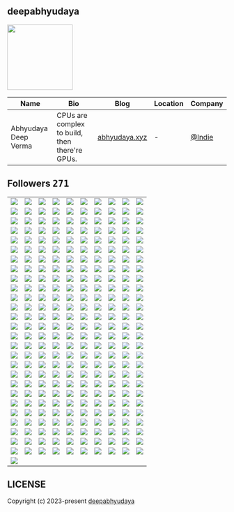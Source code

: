 ## deepabhyudaya
<img src="https://avatars.githubusercontent.com/u/174234002?v=4" width="150" />

| Name | Bio | Blog | Location | Company |
| -- | -- | -- | -- | -- |
| Abhyudaya Deep Verma | CPUs are complex to build, then there're GPUs. | [abhyudaya.xyz](https://abhyudaya.xyz) | - | [@Indie](https://github.com/Indie) |

## Followers <kbd>271</kbd>

<table width="100%">
  <tr width='100%'><td width='10%' align='center'><a href='https://github.com/trcjr'><img src='https://avatars.githubusercontent.com/u/63278?v=4' /></a></td><td width='10%' align='center'><a href='https://github.com/esin'><img src='https://avatars.githubusercontent.com/u/69767?v=4' /></a></td><td width='10%' align='center'><a href='https://github.com/trinhminhtriet'><img src='https://avatars.githubusercontent.com/u/1650997?v=4' /></a></td><td width='10%' align='center'><a href='https://github.com/qindj'><img src='https://avatars.githubusercontent.com/u/1707762?v=4' /></a></td><td width='10%' align='center'><a href='https://github.com/Panitans4'><img src='https://avatars.githubusercontent.com/u/5059338?v=4' /></a></td><td width='10%' align='center'><a href='https://github.com/billyfischbach'><img src='https://avatars.githubusercontent.com/u/5067515?v=4' /></a></td><td width='10%' align='center'><a href='https://github.com/XiaomingX'><img src='https://avatars.githubusercontent.com/u/5387930?v=4' /></a></td><td width='10%' align='center'><a href='https://github.com/cOborski'><img src='https://avatars.githubusercontent.com/u/5460210?v=4' /></a></td><td width='10%' align='center'><a href='https://github.com/Bharathkumarraju'><img src='https://avatars.githubusercontent.com/u/5610588?v=4' /></a></td><td width='10%' align='center'><a href='https://github.com/Aura7988'><img src='https://avatars.githubusercontent.com/u/5671299?v=4' /></a></td></tr><tr width='100%'><td width='10%' align='center'><a href='https://github.com/OpJay'><img src='https://avatars.githubusercontent.com/u/8530369?v=4' /></a></td><td width='10%' align='center'><a href='https://github.com/jonkirathe'><img src='https://avatars.githubusercontent.com/u/8864750?v=4' /></a></td><td width='10%' align='center'><a href='https://github.com/peter279k'><img src='https://avatars.githubusercontent.com/u/9021747?v=4' /></a></td><td width='10%' align='center'><a href='https://github.com/tajbender'><img src='https://avatars.githubusercontent.com/u/10961499?v=4' /></a></td><td width='10%' align='center'><a href='https://github.com/ragnarlodbrok1992'><img src='https://avatars.githubusercontent.com/u/12596317?v=4' /></a></td><td width='10%' align='center'><a href='https://github.com/mnpsnuwan'><img src='https://avatars.githubusercontent.com/u/13162846?v=4' /></a></td><td width='10%' align='center'><a href='https://github.com/xtedax'><img src='https://avatars.githubusercontent.com/u/13291232?v=4' /></a></td><td width='10%' align='center'><a href='https://github.com/aoaydin'><img src='https://avatars.githubusercontent.com/u/13902421?v=4' /></a></td><td width='10%' align='center'><a href='https://github.com/IDouble'><img src='https://avatars.githubusercontent.com/u/18186995?v=4' /></a></td><td width='10%' align='center'><a href='https://github.com/Rafaelmdcarneiro'><img src='https://avatars.githubusercontent.com/u/20961091?v=4' /></a></td></tr><tr width='100%'><td width='10%' align='center'><a href='https://github.com/Savas07'><img src='https://avatars.githubusercontent.com/u/22754437?v=4' /></a></td><td width='10%' align='center'><a href='https://github.com/aungzawoo43'><img src='https://avatars.githubusercontent.com/u/22921882?v=4' /></a></td><td width='10%' align='center'><a href='https://github.com/juryrigcoder'><img src='https://avatars.githubusercontent.com/u/23062632?v=4' /></a></td><td width='10%' align='center'><a href='https://github.com/pwoltschk'><img src='https://avatars.githubusercontent.com/u/25483647?v=4' /></a></td><td width='10%' align='center'><a href='https://github.com/vjanz'><img src='https://avatars.githubusercontent.com/u/25842655?v=4' /></a></td><td width='10%' align='center'><a href='https://github.com/sungeer'><img src='https://avatars.githubusercontent.com/u/26924670?v=4' /></a></td><td width='10%' align='center'><a href='https://github.com/jelspace'><img src='https://avatars.githubusercontent.com/u/27209430?v=4' /></a></td><td width='10%' align='center'><a href='https://github.com/JoeAnonimist'><img src='https://avatars.githubusercontent.com/u/28843556?v=4' /></a></td><td width='10%' align='center'><a href='https://github.com/authoritydmc'><img src='https://avatars.githubusercontent.com/u/30570353?v=4' /></a></td><td width='10%' align='center'><a href='https://github.com/exezick'><img src='https://avatars.githubusercontent.com/u/32317351?v=4' /></a></td></tr><tr width='100%'><td width='10%' align='center'><a href='https://github.com/1Crazymoney'><img src='https://avatars.githubusercontent.com/u/35787729?v=4' /></a></td><td width='10%' align='center'><a href='https://github.com/Ideal-Softer'><img src='https://avatars.githubusercontent.com/u/36896525?v=4' /></a></td><td width='10%' align='center'><a href='https://github.com/bertuccellimatteo'><img src='https://avatars.githubusercontent.com/u/37114931?v=4' /></a></td><td width='10%' align='center'><a href='https://github.com/hu8813'><img src='https://avatars.githubusercontent.com/u/38990435?v=4' /></a></td><td width='10%' align='center'><a href='https://github.com/eust-w'><img src='https://avatars.githubusercontent.com/u/39115651?v=4' /></a></td><td width='10%' align='center'><a href='https://github.com/saguileran'><img src='https://avatars.githubusercontent.com/u/42812846?v=4' /></a></td><td width='10%' align='center'><a href='https://github.com/rwxzig'><img src='https://avatars.githubusercontent.com/u/42944941?v=4' /></a></td><td width='10%' align='center'><a href='https://github.com/standardgalactic'><img src='https://avatars.githubusercontent.com/u/43516554?v=4' /></a></td><td width='10%' align='center'><a href='https://github.com/juancarlosmiranda'><img src='https://avatars.githubusercontent.com/u/43625026?v=4' /></a></td><td width='10%' align='center'><a href='https://github.com/SkuldNorniern'><img src='https://avatars.githubusercontent.com/u/43695854?v=4' /></a></td></tr><tr width='100%'><td width='10%' align='center'><a href='https://github.com/Gravifer'><img src='https://avatars.githubusercontent.com/u/44160838?v=4' /></a></td><td width='10%' align='center'><a href='https://github.com/mig1023'><img src='https://avatars.githubusercontent.com/u/45512128?v=4' /></a></td><td width='10%' align='center'><a href='https://github.com/sheharyar19'><img src='https://avatars.githubusercontent.com/u/46225462?v=4' /></a></td><td width='10%' align='center'><a href='https://github.com/TWR-pixel'><img src='https://avatars.githubusercontent.com/u/46828715?v=4' /></a></td><td width='10%' align='center'><a href='https://github.com/jdevfullstack'><img src='https://avatars.githubusercontent.com/u/47092464?v=4' /></a></td><td width='10%' align='center'><a href='https://github.com/gbowne1'><img src='https://avatars.githubusercontent.com/u/47549872?v=4' /></a></td><td width='10%' align='center'><a href='https://github.com/sali72'><img src='https://avatars.githubusercontent.com/u/48308299?v=4' /></a></td><td width='10%' align='center'><a href='https://github.com/syedalinaqihasni'><img src='https://avatars.githubusercontent.com/u/48343357?v=4' /></a></td><td width='10%' align='center'><a href='https://github.com/almatsy159'><img src='https://avatars.githubusercontent.com/u/49320055?v=4' /></a></td><td width='10%' align='center'><a href='https://github.com/DeiseFreire'><img src='https://avatars.githubusercontent.com/u/51007898?v=4' /></a></td></tr><tr width='100%'><td width='10%' align='center'><a href='https://github.com/Jegedeglory'><img src='https://avatars.githubusercontent.com/u/51641556?v=4' /></a></td><td width='10%' align='center'><a href='https://github.com/Maks00071'><img src='https://avatars.githubusercontent.com/u/52540515?v=4' /></a></td><td width='10%' align='center'><a href='https://github.com/harshitha707'><img src='https://avatars.githubusercontent.com/u/53364952?v=4' /></a></td><td width='10%' align='center'><a href='https://github.com/vonderklaas'><img src='https://avatars.githubusercontent.com/u/53371076?v=4' /></a></td><td width='10%' align='center'><a href='https://github.com/codeperfectplus'><img src='https://avatars.githubusercontent.com/u/54245038?v=4' /></a></td><td width='10%' align='center'><a href='https://github.com/BEPb'><img src='https://avatars.githubusercontent.com/u/57312267?v=4' /></a></td><td width='10%' align='center'><a href='https://github.com/TariCodes'><img src='https://avatars.githubusercontent.com/u/57457054?v=4' /></a></td><td width='10%' align='center'><a href='https://github.com/Aboubakary833'><img src='https://avatars.githubusercontent.com/u/58236609?v=4' /></a></td><td width='10%' align='center'><a href='https://github.com/niklashenning'><img src='https://avatars.githubusercontent.com/u/58544929?v=4' /></a></td><td width='10%' align='center'><a href='https://github.com/mkhairavir'><img src='https://avatars.githubusercontent.com/u/58567107?v=4' /></a></td></tr><tr width='100%'><td width='10%' align='center'><a href='https://github.com/rechiheaghie'><img src='https://avatars.githubusercontent.com/u/59175621?v=4' /></a></td><td width='10%' align='center'><a href='https://github.com/maikel-mattiu'><img src='https://avatars.githubusercontent.com/u/59225390?v=4' /></a></td><td width='10%' align='center'><a href='https://github.com/MarciovsRocha'><img src='https://avatars.githubusercontent.com/u/60201245?v=4' /></a></td><td width='10%' align='center'><a href='https://github.com/PapaRascal2020'><img src='https://avatars.githubusercontent.com/u/61059402?v=4' /></a></td><td width='10%' align='center'><a href='https://github.com/ammrshmbng'><img src='https://avatars.githubusercontent.com/u/62658874?v=4' /></a></td><td width='10%' align='center'><a href='https://github.com/The-Young-Programer'><img src='https://avatars.githubusercontent.com/u/63434058?v=4' /></a></td><td width='10%' align='center'><a href='https://github.com/bingling-sama'><img src='https://avatars.githubusercontent.com/u/65523047?v=4' /></a></td><td width='10%' align='center'><a href='https://github.com/lippytm'><img src='https://avatars.githubusercontent.com/u/65956507?v=4' /></a></td><td width='10%' align='center'><a href='https://github.com/dearyangyu'><img src='https://avatars.githubusercontent.com/u/66211919?v=4' /></a></td><td width='10%' align='center'><a href='https://github.com/urmasa-tar'><img src='https://avatars.githubusercontent.com/u/68222851?v=4' /></a></td></tr><tr width='100%'><td width='10%' align='center'><a href='https://github.com/Nigel-Moes'><img src='https://avatars.githubusercontent.com/u/68500902?v=4' /></a></td><td width='10%' align='center'><a href='https://github.com/tuba-theProgrammer'><img src='https://avatars.githubusercontent.com/u/68794712?v=4' /></a></td><td width='10%' align='center'><a href='https://github.com/quiellll'><img src='https://avatars.githubusercontent.com/u/69222000?v=4' /></a></td><td width='10%' align='center'><a href='https://github.com/DAV027'><img src='https://avatars.githubusercontent.com/u/69309712?v=4' /></a></td><td width='10%' align='center'><a href='https://github.com/H-K-R'><img src='https://avatars.githubusercontent.com/u/69351423?v=4' /></a></td><td width='10%' align='center'><a href='https://github.com/zstg'><img src='https://avatars.githubusercontent.com/u/69384921?v=4' /></a></td><td width='10%' align='center'><a href='https://github.com/Thizh'><img src='https://avatars.githubusercontent.com/u/70251552?v=4' /></a></td><td width='10%' align='center'><a href='https://github.com/shubhamshnd'><img src='https://avatars.githubusercontent.com/u/70743278?v=4' /></a></td><td width='10%' align='center'><a href='https://github.com/HosseinJafari2001'><img src='https://avatars.githubusercontent.com/u/70998598?v=4' /></a></td><td width='10%' align='center'><a href='https://github.com/Huniko519'><img src='https://avatars.githubusercontent.com/u/71299022?v=4' /></a></td></tr><tr width='100%'><td width='10%' align='center'><a href='https://github.com/aaronmcleancs'><img src='https://avatars.githubusercontent.com/u/71683074?v=4' /></a></td><td width='10%' align='center'><a href='https://github.com/willyyypatootieee'><img src='https://avatars.githubusercontent.com/u/71692311?v=4' /></a></td><td width='10%' align='center'><a href='https://github.com/amar454'><img src='https://avatars.githubusercontent.com/u/72467930?v=4' /></a></td><td width='10%' align='center'><a href='https://github.com/JohnMwendwa'><img src='https://avatars.githubusercontent.com/u/72663882?v=4' /></a></td><td width='10%' align='center'><a href='https://github.com/hilinxinhui'><img src='https://avatars.githubusercontent.com/u/72953081?v=4' /></a></td><td width='10%' align='center'><a href='https://github.com/Zack4DEV'><img src='https://avatars.githubusercontent.com/u/73597675?v=4' /></a></td><td width='10%' align='center'><a href='https://github.com/AlfariziDwiPrasetyo'><img src='https://avatars.githubusercontent.com/u/73646845?v=4' /></a></td><td width='10%' align='center'><a href='https://github.com/v1nybarreto'><img src='https://avatars.githubusercontent.com/u/73765132?v=4' /></a></td><td width='10%' align='center'><a href='https://github.com/gjovs'><img src='https://avatars.githubusercontent.com/u/73798396?v=4' /></a></td><td width='10%' align='center'><a href='https://github.com/naseembikhari'><img src='https://avatars.githubusercontent.com/u/74506312?v=4' /></a></td></tr><tr width='100%'><td width='10%' align='center'><a href='https://github.com/judeotine'><img src='https://avatars.githubusercontent.com/u/75664161?v=4' /></a></td><td width='10%' align='center'><a href='https://github.com/xZegAs'><img src='https://avatars.githubusercontent.com/u/76397258?v=4' /></a></td><td width='10%' align='center'><a href='https://github.com/ahmedabougabal'><img src='https://avatars.githubusercontent.com/u/78806824?v=4' /></a></td><td width='10%' align='center'><a href='https://github.com/pinhe91'><img src='https://avatars.githubusercontent.com/u/79625284?v=4' /></a></td><td width='10%' align='center'><a href='https://github.com/joemar25'><img src='https://avatars.githubusercontent.com/u/80235976?v=4' /></a></td><td width='10%' align='center'><a href='https://github.com/venawm'><img src='https://avatars.githubusercontent.com/u/80725629?v=4' /></a></td><td width='10%' align='center'><a href='https://github.com/luangf'><img src='https://avatars.githubusercontent.com/u/82978424?v=4' /></a></td><td width='10%' align='center'><a href='https://github.com/harish18092002'><img src='https://avatars.githubusercontent.com/u/82990734?v=4' /></a></td><td width='10%' align='center'><a href='https://github.com/vanessa-cl'><img src='https://avatars.githubusercontent.com/u/83243667?v=4' /></a></td><td width='10%' align='center'><a href='https://github.com/fatmabostan'><img src='https://avatars.githubusercontent.com/u/83615661?v=4' /></a></td></tr><tr width='100%'><td width='10%' align='center'><a href='https://github.com/cassimahmedattia'><img src='https://avatars.githubusercontent.com/u/83620058?v=4' /></a></td><td width='10%' align='center'><a href='https://github.com/urmil22'><img src='https://avatars.githubusercontent.com/u/83802022?v=4' /></a></td><td width='10%' align='center'><a href='https://github.com/ritaban06'><img src='https://avatars.githubusercontent.com/u/85050925?v=4' /></a></td><td width='10%' align='center'><a href='https://github.com/NazmusSayad'><img src='https://avatars.githubusercontent.com/u/87106526?v=4' /></a></td><td width='10%' align='center'><a href='https://github.com/Valentino-Junior'><img src='https://avatars.githubusercontent.com/u/87479153?v=4' /></a></td><td width='10%' align='center'><a href='https://github.com/deromafilossali'><img src='https://avatars.githubusercontent.com/u/87487520?v=4' /></a></td><td width='10%' align='center'><a href='https://github.com/khvci'><img src='https://avatars.githubusercontent.com/u/88493840?v=4' /></a></td><td width='10%' align='center'><a href='https://github.com/LevyMatias'><img src='https://avatars.githubusercontent.com/u/88509014?v=4' /></a></td><td width='10%' align='center'><a href='https://github.com/piedro404'><img src='https://avatars.githubusercontent.com/u/88720549?v=4' /></a></td><td width='10%' align='center'><a href='https://github.com/lemorage'><img src='https://avatars.githubusercontent.com/u/88943827?v=4' /></a></td></tr><tr width='100%'><td width='10%' align='center'><a href='https://github.com/dawkk'><img src='https://avatars.githubusercontent.com/u/89469714?v=4' /></a></td><td width='10%' align='center'><a href='https://github.com/rediahmds'><img src='https://avatars.githubusercontent.com/u/90599494?v=4' /></a></td><td width='10%' align='center'><a href='https://github.com/Davidevlops'><img src='https://avatars.githubusercontent.com/u/91037972?v=4' /></a></td><td width='10%' align='center'><a href='https://github.com/cgrundman'><img src='https://avatars.githubusercontent.com/u/92883095?v=4' /></a></td><td width='10%' align='center'><a href='https://github.com/x3ric'><img src='https://avatars.githubusercontent.com/u/93117440?v=4' /></a></td><td width='10%' align='center'><a href='https://github.com/phoer20'><img src='https://avatars.githubusercontent.com/u/93901949?v=4' /></a></td><td width='10%' align='center'><a href='https://github.com/PegasusPlusUS'><img src='https://avatars.githubusercontent.com/u/95586924?v=4' /></a></td><td width='10%' align='center'><a href='https://github.com/Mobinshahidi'><img src='https://avatars.githubusercontent.com/u/95604478?v=4' /></a></td><td width='10%' align='center'><a href='https://github.com/george0st'><img src='https://avatars.githubusercontent.com/u/95856749?v=4' /></a></td><td width='10%' align='center'><a href='https://github.com/pradanaadn'><img src='https://avatars.githubusercontent.com/u/96559846?v=4' /></a></td></tr><tr width='100%'><td width='10%' align='center'><a href='https://github.com/baryalaysafi'><img src='https://avatars.githubusercontent.com/u/98233316?v=4' /></a></td><td width='10%' align='center'><a href='https://github.com/9kaus'><img src='https://avatars.githubusercontent.com/u/98642880?v=4' /></a></td><td width='10%' align='center'><a href='https://github.com/Remyht'><img src='https://avatars.githubusercontent.com/u/98910856?v=4' /></a></td><td width='10%' align='center'><a href='https://github.com/SiegfriedBz'><img src='https://avatars.githubusercontent.com/u/99029880?v=4' /></a></td><td width='10%' align='center'><a href='https://github.com/jgcamiloaga'><img src='https://avatars.githubusercontent.com/u/99489785?v=4' /></a></td><td width='10%' align='center'><a href='https://github.com/QuitoTactico'><img src='https://avatars.githubusercontent.com/u/99926526?v=4' /></a></td><td width='10%' align='center'><a href='https://github.com/dxniel-hit'><img src='https://avatars.githubusercontent.com/u/99932643?v=4' /></a></td><td width='10%' align='center'><a href='https://github.com/christian-schw'><img src='https://avatars.githubusercontent.com/u/100429187?v=4' /></a></td><td width='10%' align='center'><a href='https://github.com/sabbir-noyon'><img src='https://avatars.githubusercontent.com/u/100969574?v=4' /></a></td><td width='10%' align='center'><a href='https://github.com/Anjana2k02'><img src='https://avatars.githubusercontent.com/u/101281237?v=4' /></a></td></tr><tr width='100%'><td width='10%' align='center'><a href='https://github.com/Edrisym'><img src='https://avatars.githubusercontent.com/u/101327489?v=4' /></a></td><td width='10%' align='center'><a href='https://github.com/ZigaoWang'><img src='https://avatars.githubusercontent.com/u/102006756?v=4' /></a></td><td width='10%' align='center'><a href='https://github.com/odest'><img src='https://avatars.githubusercontent.com/u/102368077?v=4' /></a></td><td width='10%' align='center'><a href='https://github.com/Luke5080'><img src='https://avatars.githubusercontent.com/u/102625601?v=4' /></a></td><td width='10%' align='center'><a href='https://github.com/hassan-arif'><img src='https://avatars.githubusercontent.com/u/102779695?v=4' /></a></td><td width='10%' align='center'><a href='https://github.com/YahyaGHOLAME3'><img src='https://avatars.githubusercontent.com/u/105250136?v=4' /></a></td><td width='10%' align='center'><a href='https://github.com/New-Fort'><img src='https://avatars.githubusercontent.com/u/105522740?v=4' /></a></td><td width='10%' align='center'><a href='https://github.com/Rahulg321'><img src='https://avatars.githubusercontent.com/u/105978589?v=4' /></a></td><td width='10%' align='center'><a href='https://github.com/sakib-hossain-29'><img src='https://avatars.githubusercontent.com/u/107796469?v=4' /></a></td><td width='10%' align='center'><a href='https://github.com/umbertocicciaa'><img src='https://avatars.githubusercontent.com/u/108148943?v=4' /></a></td></tr><tr width='100%'><td width='10%' align='center'><a href='https://github.com/taisprestes01'><img src='https://avatars.githubusercontent.com/u/108246691?v=4' /></a></td><td width='10%' align='center'><a href='https://github.com/Puneetsharma5525'><img src='https://avatars.githubusercontent.com/u/108384826?v=4' /></a></td><td width='10%' align='center'><a href='https://github.com/sanches8'><img src='https://avatars.githubusercontent.com/u/108425359?v=4' /></a></td><td width='10%' align='center'><a href='https://github.com/weedcat671'><img src='https://avatars.githubusercontent.com/u/109475710?v=4' /></a></td><td width='10%' align='center'><a href='https://github.com/raihanuldev'><img src='https://avatars.githubusercontent.com/u/109515629?v=4' /></a></td><td width='10%' align='center'><a href='https://github.com/126-Arvind'><img src='https://avatars.githubusercontent.com/u/109787346?v=4' /></a></td><td width='10%' align='center'><a href='https://github.com/DIMFLIX-OFFICIAL'><img src='https://avatars.githubusercontent.com/u/112165977?v=4' /></a></td><td width='10%' align='center'><a href='https://github.com/SamuelRocha91'><img src='https://avatars.githubusercontent.com/u/112505223?v=4' /></a></td><td width='10%' align='center'><a href='https://github.com/bvvard'><img src='https://avatars.githubusercontent.com/u/112660943?v=4' /></a></td><td width='10%' align='center'><a href='https://github.com/yusheng-guo'><img src='https://avatars.githubusercontent.com/u/113574546?v=4' /></a></td></tr><tr width='100%'><td width='10%' align='center'><a href='https://github.com/meory101'><img src='https://avatars.githubusercontent.com/u/113821964?v=4' /></a></td><td width='10%' align='center'><a href='https://github.com/jowbdmn'><img src='https://avatars.githubusercontent.com/u/114402422?v=4' /></a></td><td width='10%' align='center'><a href='https://github.com/COSSAVVU'><img src='https://avatars.githubusercontent.com/u/115111295?v=4' /></a></td><td width='10%' align='center'><a href='https://github.com/Honestnature'><img src='https://avatars.githubusercontent.com/u/115122819?v=4' /></a></td><td width='10%' align='center'><a href='https://github.com/GHDBASHEN'><img src='https://avatars.githubusercontent.com/u/115166357?v=4' /></a></td><td width='10%' align='center'><a href='https://github.com/X-Hozmi'><img src='https://avatars.githubusercontent.com/u/116504595?v=4' /></a></td><td width='10%' align='center'><a href='https://github.com/ask0ldd'><img src='https://avatars.githubusercontent.com/u/117862447?v=4' /></a></td><td width='10%' align='center'><a href='https://github.com/Bvrvsv'><img src='https://avatars.githubusercontent.com/u/117899756?v=4' /></a></td><td width='10%' align='center'><a href='https://github.com/germainelee'><img src='https://avatars.githubusercontent.com/u/118464031?v=4' /></a></td><td width='10%' align='center'><a href='https://github.com/Nirkrolm72650'><img src='https://avatars.githubusercontent.com/u/119167054?v=4' /></a></td></tr><tr width='100%'><td width='10%' align='center'><a href='https://github.com/Renegildo'><img src='https://avatars.githubusercontent.com/u/119348022?v=4' /></a></td><td width='10%' align='center'><a href='https://github.com/MiloCodess'><img src='https://avatars.githubusercontent.com/u/119390360?v=4' /></a></td><td width='10%' align='center'><a href='https://github.com/daniel1zzz'><img src='https://avatars.githubusercontent.com/u/120236197?v=4' /></a></td><td width='10%' align='center'><a href='https://github.com/hrosicka'><img src='https://avatars.githubusercontent.com/u/121038274?v=4' /></a></td><td width='10%' align='center'><a href='https://github.com/OracleBrain'><img src='https://avatars.githubusercontent.com/u/121432807?v=4' /></a></td><td width='10%' align='center'><a href='https://github.com/KellyKimHyeJin'><img src='https://avatars.githubusercontent.com/u/122080616?v=4' /></a></td><td width='10%' align='center'><a href='https://github.com/ParhamPishro'><img src='https://avatars.githubusercontent.com/u/123332363?v=4' /></a></td><td width='10%' align='center'><a href='https://github.com/DiamondGotCat'><img src='https://avatars.githubusercontent.com/u/124330624?v=4' /></a></td><td width='10%' align='center'><a href='https://github.com/coder7475'><img src='https://avatars.githubusercontent.com/u/124441348?v=4' /></a></td><td width='10%' align='center'><a href='https://github.com/bytexenon'><img src='https://avatars.githubusercontent.com/u/125568681?v=4' /></a></td></tr><tr width='100%'><td width='10%' align='center'><a href='https://github.com/SaraAhmed1999'><img src='https://avatars.githubusercontent.com/u/125925124?v=4' /></a></td><td width='10%' align='center'><a href='https://github.com/GitXpresso'><img src='https://avatars.githubusercontent.com/u/126926699?v=4' /></a></td><td width='10%' align='center'><a href='https://github.com/Ishtiak007'><img src='https://avatars.githubusercontent.com/u/128087434?v=4' /></a></td><td width='10%' align='center'><a href='https://github.com/fernandoncidade'><img src='https://avatars.githubusercontent.com/u/128842267?v=4' /></a></td><td width='10%' align='center'><a href='https://github.com/otaviossousa'><img src='https://avatars.githubusercontent.com/u/130789571?v=4' /></a></td><td width='10%' align='center'><a href='https://github.com/solar0037'><img src='https://avatars.githubusercontent.com/u/131740821?v=4' /></a></td><td width='10%' align='center'><a href='https://github.com/Abdullahsaleh203'><img src='https://avatars.githubusercontent.com/u/132389571?v=4' /></a></td><td width='10%' align='center'><a href='https://github.com/Abdellahsyani'><img src='https://avatars.githubusercontent.com/u/133210126?v=4' /></a></td><td width='10%' align='center'><a href='https://github.com/Willie169'><img src='https://avatars.githubusercontent.com/u/133617026?v=4' /></a></td><td width='10%' align='center'><a href='https://github.com/Kei-K23'><img src='https://avatars.githubusercontent.com/u/134714087?v=4' /></a></td></tr><tr width='100%'><td width='10%' align='center'><a href='https://github.com/DevlopRishi'><img src='https://avatars.githubusercontent.com/u/134732678?v=4' /></a></td><td width='10%' align='center'><a href='https://github.com/shinevue'><img src='https://avatars.githubusercontent.com/u/135434950?v=4' /></a></td><td width='10%' align='center'><a href='https://github.com/H3xKatana'><img src='https://avatars.githubusercontent.com/u/135459639?v=4' /></a></td><td width='10%' align='center'><a href='https://github.com/branGitfox'><img src='https://avatars.githubusercontent.com/u/135463036?v=4' /></a></td><td width='10%' align='center'><a href='https://github.com/NasirAkra'><img src='https://avatars.githubusercontent.com/u/136269686?v=4' /></a></td><td width='10%' align='center'><a href='https://github.com/ChenTim1011'><img src='https://avatars.githubusercontent.com/u/136954078?v=4' /></a></td><td width='10%' align='center'><a href='https://github.com/dawoodkhatri1'><img src='https://avatars.githubusercontent.com/u/136968266?v=4' /></a></td><td width='10%' align='center'><a href='https://github.com/Shehab-Hegab'><img src='https://avatars.githubusercontent.com/u/137138481?v=4' /></a></td><td width='10%' align='center'><a href='https://github.com/goktugkayra'><img src='https://avatars.githubusercontent.com/u/138980943?v=4' /></a></td><td width='10%' align='center'><a href='https://github.com/nulladmin1'><img src='https://avatars.githubusercontent.com/u/140198242?v=4' /></a></td></tr><tr width='100%'><td width='10%' align='center'><a href='https://github.com/dev-sire'><img src='https://avatars.githubusercontent.com/u/141841694?v=4' /></a></td><td width='10%' align='center'><a href='https://github.com/ChandanD1'><img src='https://avatars.githubusercontent.com/u/142775275?v=4' /></a></td><td width='10%' align='center'><a href='https://github.com/LakshyaDuhoonISU'><img src='https://avatars.githubusercontent.com/u/142775753?v=4' /></a></td><td width='10%' align='center'><a href='https://github.com/KartofelnKatze'><img src='https://avatars.githubusercontent.com/u/145869394?v=4' /></a></td><td width='10%' align='center'><a href='https://github.com/love-bandaid'><img src='https://avatars.githubusercontent.com/u/146788110?v=4' /></a></td><td width='10%' align='center'><a href='https://github.com/IliaKani'><img src='https://avatars.githubusercontent.com/u/146958902?v=4' /></a></td><td width='10%' align='center'><a href='https://github.com/alevit90'><img src='https://avatars.githubusercontent.com/u/147342836?v=4' /></a></td><td width='10%' align='center'><a href='https://github.com/fca-01'><img src='https://avatars.githubusercontent.com/u/147526648?v=4' /></a></td><td width='10%' align='center'><a href='https://github.com/SahandMas'><img src='https://avatars.githubusercontent.com/u/148374822?v=4' /></a></td><td width='10%' align='center'><a href='https://github.com/StefanHritcu'><img src='https://avatars.githubusercontent.com/u/148911384?v=4' /></a></td></tr><tr width='100%'><td width='10%' align='center'><a href='https://github.com/KevinBagasSaputra'><img src='https://avatars.githubusercontent.com/u/149292645?v=4' /></a></td><td width='10%' align='center'><a href='https://github.com/matinft7'><img src='https://avatars.githubusercontent.com/u/149794656?v=4' /></a></td><td width='10%' align='center'><a href='https://github.com/nastaranmofakhami'><img src='https://avatars.githubusercontent.com/u/150142712?v=4' /></a></td><td width='10%' align='center'><a href='https://github.com/w2sg-arnav'><img src='https://avatars.githubusercontent.com/u/150698543?v=4' /></a></td><td width='10%' align='center'><a href='https://github.com/OsmanTunahan'><img src='https://avatars.githubusercontent.com/u/154083945?v=4' /></a></td><td width='10%' align='center'><a href='https://github.com/GodHad'><img src='https://avatars.githubusercontent.com/u/155072724?v=4' /></a></td><td width='10%' align='center'><a href='https://github.com/emirkaanozdemr'><img src='https://avatars.githubusercontent.com/u/155099794?v=4' /></a></td><td width='10%' align='center'><a href='https://github.com/DragonLee321'><img src='https://avatars.githubusercontent.com/u/155573135?v=4' /></a></td><td width='10%' align='center'><a href='https://github.com/Gabrieliam42'><img src='https://avatars.githubusercontent.com/u/155897907?v=4' /></a></td><td width='10%' align='center'><a href='https://github.com/chaturvarma'><img src='https://avatars.githubusercontent.com/u/158835940?v=4' /></a></td></tr><tr width='100%'><td width='10%' align='center'><a href='https://github.com/niushaghavamii'><img src='https://avatars.githubusercontent.com/u/160418495?v=4' /></a></td><td width='10%' align='center'><a href='https://github.com/Elenavz83'><img src='https://avatars.githubusercontent.com/u/161081790?v=4' /></a></td><td width='10%' align='center'><a href='https://github.com/Ali1Safi'><img src='https://avatars.githubusercontent.com/u/162697917?v=4' /></a></td><td width='10%' align='center'><a href='https://github.com/0joseDark'><img src='https://avatars.githubusercontent.com/u/162716366?v=4' /></a></td><td width='10%' align='center'><a href='https://github.com/TRWither'><img src='https://avatars.githubusercontent.com/u/163687438?v=4' /></a></td><td width='10%' align='center'><a href='https://github.com/EthanQC'><img src='https://avatars.githubusercontent.com/u/164586007?v=4' /></a></td><td width='10%' align='center'><a href='https://github.com/LWG13'><img src='https://avatars.githubusercontent.com/u/164619164?v=4' /></a></td><td width='10%' align='center'><a href='https://github.com/yasserderbale'><img src='https://avatars.githubusercontent.com/u/164632388?v=4' /></a></td><td width='10%' align='center'><a href='https://github.com/RichieDevopss'><img src='https://avatars.githubusercontent.com/u/165106597?v=4' /></a></td><td width='10%' align='center'><a href='https://github.com/bhagyeshsp'><img src='https://avatars.githubusercontent.com/u/165566941?v=4' /></a></td></tr><tr width='100%'><td width='10%' align='center'><a href='https://github.com/SG1-Rebecca'><img src='https://avatars.githubusercontent.com/u/167256973?v=4' /></a></td><td width='10%' align='center'><a href='https://github.com/Bobyyy70'><img src='https://avatars.githubusercontent.com/u/168919486?v=4' /></a></td><td width='10%' align='center'><a href='https://github.com/hirushavinushka99'><img src='https://avatars.githubusercontent.com/u/169069562?v=4' /></a></td><td width='10%' align='center'><a href='https://github.com/Eduardo-J-Morales'><img src='https://avatars.githubusercontent.com/u/169423185?v=4' /></a></td><td width='10%' align='center'><a href='https://github.com/20essentials'><img src='https://avatars.githubusercontent.com/u/169840036?v=4' /></a></td><td width='10%' align='center'><a href='https://github.com/phoenix19950512'><img src='https://avatars.githubusercontent.com/u/170548455?v=4' /></a></td><td width='10%' align='center'><a href='https://github.com/HYST3R1AS'><img src='https://avatars.githubusercontent.com/u/171148214?v=4' /></a></td><td width='10%' align='center'><a href='https://github.com/TurboChainx'><img src='https://avatars.githubusercontent.com/u/171350831?v=4' /></a></td><td width='10%' align='center'><a href='https://github.com/AldoMt4'><img src='https://avatars.githubusercontent.com/u/171999031?v=4' /></a></td><td width='10%' align='center'><a href='https://github.com/waetrmelon'><img src='https://avatars.githubusercontent.com/u/172044930?v=4' /></a></td></tr><tr width='100%'><td width='10%' align='center'><a href='https://github.com/Yourfavskibidi'><img src='https://avatars.githubusercontent.com/u/172632502?v=4' /></a></td><td width='10%' align='center'><a href='https://github.com/Gidayi-dev'><img src='https://avatars.githubusercontent.com/u/172958492?v=4' /></a></td><td width='10%' align='center'><a href='https://github.com/SpenceLabs'><img src='https://avatars.githubusercontent.com/u/173307172?v=4' /></a></td><td width='10%' align='center'><a href='https://github.com/JawherKl'><img src='https://avatars.githubusercontent.com/u/174592810?v=4' /></a></td><td width='10%' align='center'><a href='https://github.com/OmerAlfiel'><img src='https://avatars.githubusercontent.com/u/174686802?v=4' /></a></td><td width='10%' align='center'><a href='https://github.com/strsxz'><img src='https://avatars.githubusercontent.com/u/174937307?v=4' /></a></td><td width='10%' align='center'><a href='https://github.com/ZeinMoh'><img src='https://avatars.githubusercontent.com/u/175896719?v=4' /></a></td><td width='10%' align='center'><a href='https://github.com/purity111'><img src='https://avatars.githubusercontent.com/u/176758170?v=4' /></a></td><td width='10%' align='center'><a href='https://github.com/stormdev712'><img src='https://avatars.githubusercontent.com/u/176832866?v=4' /></a></td><td width='10%' align='center'><a href='https://github.com/rensii-1996'><img src='https://avatars.githubusercontent.com/u/178283704?v=4' /></a></td></tr><tr width='100%'><td width='10%' align='center'><a href='https://github.com/LENZSHIRE'><img src='https://avatars.githubusercontent.com/u/179773786?v=4' /></a></td><td width='10%' align='center'><a href='https://github.com/hkh4n'><img src='https://avatars.githubusercontent.com/u/179881320?v=4' /></a></td><td width='10%' align='center'><a href='https://github.com/goldsunshines'><img src='https://avatars.githubusercontent.com/u/180705548?v=4' /></a></td><td width='10%' align='center'><a href='https://github.com/RudushiX'><img src='https://avatars.githubusercontent.com/u/180827508?v=4' /></a></td><td width='10%' align='center'><a href='https://github.com/Anon23261'><img src='https://avatars.githubusercontent.com/u/182589283?v=4' /></a></td><td width='10%' align='center'><a href='https://github.com/jamest33'><img src='https://avatars.githubusercontent.com/u/182724236?v=4' /></a></td><td width='10%' align='center'><a href='https://github.com/SaurabhSSB'><img src='https://avatars.githubusercontent.com/u/183261228?v=4' /></a></td><td width='10%' align='center'><a href='https://github.com/gbennnn'><img src='https://avatars.githubusercontent.com/u/184140487?v=4' /></a></td><td width='10%' align='center'><a href='https://github.com/JaaGaaBar'><img src='https://avatars.githubusercontent.com/u/184535326?v=4' /></a></td><td width='10%' align='center'><a href='https://github.com/MdShawonForazi'><img src='https://avatars.githubusercontent.com/u/185961339?v=4' /></a></td></tr><tr width='100%'><td width='10%' align='center'><a href='https://github.com/jeking-off'><img src='https://avatars.githubusercontent.com/u/186127920?v=4' /></a></td><td width='10%' align='center'><a href='https://github.com/Sudoharry'><img src='https://avatars.githubusercontent.com/u/186198845?v=4' /></a></td><td width='10%' align='center'><a href='https://github.com/Areenzor'><img src='https://avatars.githubusercontent.com/u/186682696?v=4' /></a></td><td width='10%' align='center'><a href='https://github.com/Francisco123-code'><img src='https://avatars.githubusercontent.com/u/186881261?v=4' /></a></td><td width='10%' align='center'><a href='https://github.com/H0MELANDER1'><img src='https://avatars.githubusercontent.com/u/187126891?v=4' /></a></td><td width='10%' align='center'><a href='https://github.com/Dennis-J-Carroll'><img src='https://avatars.githubusercontent.com/u/187203788?v=4' /></a></td><td width='10%' align='center'><a href='https://github.com/hanyc91539'><img src='https://avatars.githubusercontent.com/u/187315548?v=4' /></a></td><td width='10%' align='center'><a href='https://github.com/Salvelop07'><img src='https://avatars.githubusercontent.com/u/187376026?v=4' /></a></td><td width='10%' align='center'><a href='https://github.com/Rw04IXbfmSVM'><img src='https://avatars.githubusercontent.com/u/187491365?v=4' /></a></td><td width='10%' align='center'><a href='https://github.com/MicheleJoh27985'><img src='https://avatars.githubusercontent.com/u/187750582?v=4' /></a></td></tr><tr width='100%'><td width='10%' align='center'><a href='https://github.com/Tanay504'><img src='https://avatars.githubusercontent.com/u/188211551?v=4' /></a></td><td width='10%' align='center'><a href='https://github.com/0nyxl'><img src='https://avatars.githubusercontent.com/u/188230921?v=4' /></a></td><td width='10%' align='center'><a href='https://github.com/Stonexs'><img src='https://avatars.githubusercontent.com/u/188273139?v=4' /></a></td><td width='10%' align='center'><a href='https://github.com/Bosbacl-Bobur'><img src='https://avatars.githubusercontent.com/u/188324782?v=4' /></a></td><td width='10%' align='center'><a href='https://github.com/Andrea23750'><img src='https://avatars.githubusercontent.com/u/188533040?v=4' /></a></td><td width='10%' align='center'><a href='https://github.com/Edgar807'><img src='https://avatars.githubusercontent.com/u/188541178?v=4' /></a></td><td width='10%' align='center'><a href='https://github.com/zerod0t'><img src='https://avatars.githubusercontent.com/u/188635472?v=4' /></a></td><td width='10%' align='center'><a href='https://github.com/edge2ai'><img src='https://avatars.githubusercontent.com/u/188786292?v=4' /></a></td><td width='10%' align='center'><a href='https://github.com/King-Gabriel01'><img src='https://avatars.githubusercontent.com/u/188786680?v=4' /></a></td><td width='10%' align='center'><a href='https://github.com/Baldhead45'><img src='https://avatars.githubusercontent.com/u/188980972?v=4' /></a></td></tr><tr width='100%'><td width='10%' align='center'><a href='https://github.com/randomizer7'><img src='https://avatars.githubusercontent.com/u/189011939?v=4' /></a></td>
</table>

## LICENSE
Copyright (c) 2023-present [deepabhyudaya](https://github.com/deepabhyudaya)
